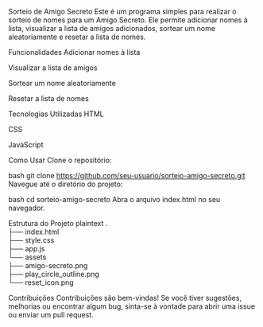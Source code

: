 Sorteio de Amigo Secreto
Este é um programa simples para realizar o sorteio de nomes para um Amigo Secreto. Ele permite adicionar nomes à lista, visualizar a lista de amigos adicionados, sortear um nome aleatoriamente e resetar a lista de nomes.

Funcionalidades
Adicionar nomes à lista

Visualizar a lista de amigos

Sortear um nome aleatoriamente

Resetar a lista de nomes

Tecnologias Utilizadas
HTML

CSS

JavaScript

Como Usar
Clone o repositório:

bash
git clone https://github.com/seu-usuario/sorteio-amigo-secreto.git
Navegue até o diretório do projeto:

bash
cd sorteio-amigo-secreto
Abra o arquivo index.html no seu navegador.

Estrutura do Projeto
plaintext
.<br>
├── index.html<br>
├── style.css<br>
├── app.js<br>
└── assets<br>
    ├── amigo-secreto.png<br>
    ├── play_circle_outline.png<br>
    └── reset_icon.png<br>

Contribuições
Contribuições são bem-vindas! Se você tiver sugestões, melhorias ou encontrar algum bug, sinta-se à vontade para abrir uma issue ou enviar um pull request.
